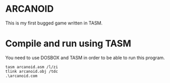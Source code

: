 # ARCANOID
This is my first bugged game written in TASM.

# Compile and run using TASM

You need to use DOSBOX and TASM in order to be able to run this program.

```
tasm arcanoid.asm /l/zi
tlink arcanoid.obj /tdc
.\arcanoid.com
```

